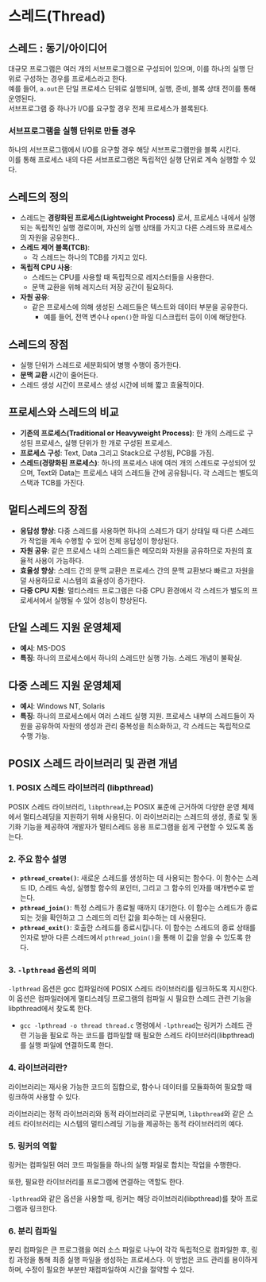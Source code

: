 # 스레드(Thread)

## **스레드 : 동기/아이디어**

대규모 프로그램은 여러 개의 서브프로그램으로 구성되어 있으며, 이를 하나의 실행 단위로 구성하는 경우를 프로세스라고 한다.  
예를 들어, `a.out`은 단일 프로세스 단위로 실행되며, 실행, 준비, 블록 상태 전이를 통해 운영된다.  
서브프로그램 중 하나가 I/O를 요구할 경우 전체 프로세스가 블록된다.

### 서브프로그램을 실행 단위로 만들 경우

하나의 서브프로그램에서 I/O를 요구할 경우 해당 서브프로그램만을 블록 시킨다.  
이를 통해 프로세스 내의 다른 서브프로그램은 독립적인 실행 단위로 계속 실행할 수 있다.

## **스레드의 정의**

-   스레드는 **경량화된 프로세스(Lightweight Process)** 로서, 프로세스 내에서 실행되는 독립적인 실행 경로이며, 자신의 실행 상태를 가지고 다른 스레드와 프로세스의 자원을 공유한다..
-   **스레드 제어 블록(TCB)**:
    -   각 스레드는 하나의 TCB를 가지고 있다.
-   **독립적 CPU 사용**:
    -   스레드는 CPU를 사용할 때 독립적으로 레지스터들을 사용한다.
    -   문맥 교환을 위해 레지스터 저장 공간이 필요하다.
-   **자원 공유**:
    -   같은 프로세스에 의해 생성된 스레드들은 텍스트와 데이터 부분을 공유한다.
        -   예를 들어, 전역 변수나 `open()`한 파일 디스크립터 등이 이에 해당한다.

## **스레드의 장점**

-   실행 단위가 스레드로 세분화되어 병행 수행이 증가한다.
-   **문맥 교환** 시간이 줄어든다.
-   스레드 생성 시간이 프로세스 생성 시간에 비해 짧고 효율적이다.

## **프로세스와 스레드의 비교**

-   **기존의 프로세스(Traditional or Heavyweight Process)**: 한 개의 스레드로 구성된 프로세스, 실행 단위가 한 개로 구성된 프로세스.
-   **프로세스 구성**: Text, Data 그리고 Stack으로 구성됨, PCB를 가짐.
-   **스레드(경량화된 프로세스)**: 하나의 프로세스 내에 여러 개의 스레드로 구성되어 있으며, Text와 Data는 프로세스 내의 스레드들 간에 공유됩니다. 각 스레드는 별도의 스택과 TCB를 가진다.

## **멀티스레드의 장점**

-   **응답성 향상**: 다중 스레드를 사용하면 하나의 스레드가 대기 상태일 때 다른 스레드가 작업을 계속 수행할 수 있어 전체 응답성이 향상된다.
-   **자원 공유**: 같은 프로세스 내의 스레드들은 메모리와 자원을 공유하므로 자원의 효율적 사용이 가능하다.
-   **효율성 향상**: 스레드 간의 문맥 교환은 프로세스 간의 문맥 교환보다 빠르고 자원을 덜 사용하므로 시스템의 효율성이 증가한다.
-   **다중 CPU 지원**: 멀티스레드 프로그램은 다중 CPU 환경에서 각 스레드가 별도의 프로세서에서 실행될 수 있어 성능이 향상된다.

## **단일 스레드 지원 운영체제**

-   **예시**: MS-DOS
-   **특징**: 하나의 프로세스에서 하나의 스레드만 실행 가능. 스레드 개념이 불확실.

## **다중 스레드 지원 운영체제**

-   **예시**: Windows NT, Solaris
-   **특징**: 하나의 프로세스에서 여러 스레드 실행 지원. 프로세스 내부의 스레드들이 자원을 공유하여 자원의 생성과 관리 중복성을 최소화하고, 각 스레드는 독립적으로 수행 가능.

## POSIX 스레드 라이브러리 및 관련 개념

### 1\. POSIX 스레드 라이브러리 (libpthread)

POSIX 스레드 라이브러리, `libpthread`,는 POSIX 표준에 근거하여 다양한 운영 체제에서 멀티스레딩을 지원하기 위해 사용된다. 이 라이브러리는 스레드의 생성, 종료 및 동기화 기능을 제공하여 개발자가 멀티스레드 응용 프로그램을 쉽게 구현할 수 있도록 돕는다.

### 2\. 주요 함수 설명

-   **`pthread_create()`**: 새로운 스레드를 생성하는 데 사용되는 함수다. 이 함수는 스레드 ID, 스레드 속성, 실행할 함수의 포인터, 그리고 그 함수의 인자를 매개변수로 받는다.
-   **`pthread_join()`**: 특정 스레드가 종료될 때까지 대기한다. 이 함수는 스레드가 종료되는 것을 확인하고 그 스레드의 리턴 값을 회수하는 데 사용된다.
-   **`pthread_exit()`**: 호출한 스레드를 종료시킵니다. 이 함수는 스레드의 종료 상태를 인자로 받아 다른 스레드에서 `pthread_join()`을 통해 이 값을 얻을 수 있도록 한다.

### 3\. `-lpthread` 옵션의 의미

`-lpthread` 옵션은 gcc 컴파일러에 POSIX 스레드 라이브러리를 링크하도록 지시한다. 이 옵션은 컴파일러에게 멀티스레딩 프로그램의 컴파일 시 필요한 스레드 관련 기능을 libpthread에서 찾도록 한다.

-   `gcc -lpthread -o thread thread.c` 명령에서 `-lpthread`는 링커가 스레드 관련 기능을 필요로 하는 코드를 컴파일할 때 필요한 스레드 라이브러리(libpthread)를 실행 파일에 연결하도록 한다.

### 4\. 라이브러리란?

라이브러리는 재사용 가능한 코드의 집합으로, 함수나 데이터를 모듈화하여 필요할 때 링크하여 사용할 수 있다.

라이브러리는 정적 라이브러리와 동적 라이브러리로 구분되며, `libpthread`와 같은 스레드 라이브러리는 시스템의 멀티스레딩 기능을 제공하는 동적 라이브러리의 예다.

### 5\. 링커의 역할

링커는 컴파일된 여러 코드 파일들을 하나의 실행 파일로 합치는 작업을 수행한다.

또한, 필요한 라이브러리를 프로그램에 연결하는 역할도 한다.

`-lpthread`와 같은 옵션을 사용할 때, 링커는 해당 라이브러리(libpthread)를 찾아 프로그램과 링크한다.

### 6\. 분리 컴파일

분리 컴파일은 큰 프로그램을 여러 소스 파일로 나누어 각각 독립적으로 컴파일한 후, 링킹 과정을 통해 최종 실행 파일을 생성하는 프로세스다. 이 방법은 코드 관리를 용이하게 하며, 수정이 필요한 부분만 재컴파일하여 시간을 절약할 수 있다.